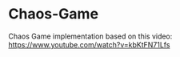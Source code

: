 # Chaos-Game
Chaos Game implementation based on this video: https://www.youtube.com/watch?v=kbKtFN71Lfs
